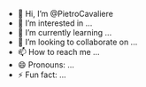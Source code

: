 - 👋 Hi, I’m @PietroCavaliere
- 👀 I’m interested in ...
- 🌱 I’m currently learning ...
- 💞️ I’m looking to collaborate on ...
- 📫 How to reach me ...
- 😄 Pronouns: ...
- ⚡ Fun fact: ...

<!---
PietroCavaliere/PietroCavaliere is a ✨ special ✨ repository because its `README.md` (this file) appears on your GitHub profile.
You can click the Preview link to take a look at your changes.
--->

